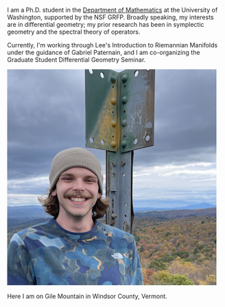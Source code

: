 I am a Ph.D. student in the [Department of Mathematics](https://math.washington.edu) at the University of Washington, supported by the NSF GRFP. Broadly speaking, my interests are in differential geometry; my prior research has been in symplectic geometry and the spectral theory of operators. 

Currently, I'm working through Lee's Introduction to Riemannian Manifolds under the guidance of Gabriel Paternain, and I am co-organizing the Graduate Student Differential Geometry Seminar.

<img src="main.jpg" alt="me">

Here I am on Gile Mountain in Windsor County, Vermont.